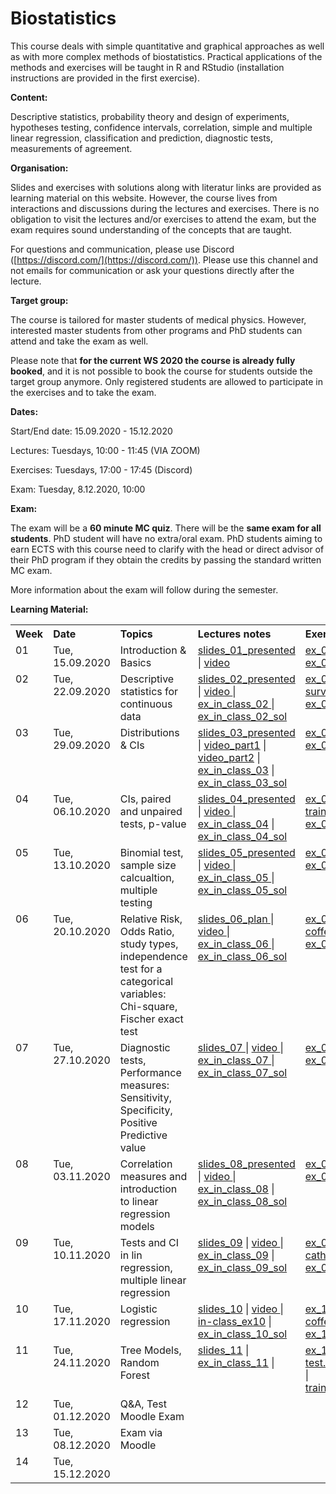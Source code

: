 

# Biostatistics 

This course deals with simple quantitative and graphical approaches as well as with more complex methods of biostatistics. Practical applications of the methods and exercises will be taught in R and RStudio (installation instructions are provided in the first exercise). 

**Content:** 

Descriptive statistics, probability theory and design of experiments, hypotheses testing, confidence intervals, correlation, simple and multiple linear regression, classification and prediction, diagnostic tests, measurements of agreement.

**Organisation:**

Slides and exercises with solutions along with literatur links are provided as learning material on this website. However, the course lives from interactions and discussions during the lectures and exercises. There is no obligation to visit the lectures and/or exercises to attend the exam, but the exam requires sound understanding of the concepts that are taught.

For questions and communication, please use Discord ([https://discord.com/](https://discord.com/)). Please use this channel and not emails for communication or ask your questions directly after the lecture.

**Target group:** 

The course is tailored for master students of medical physics. However, interested master students from other programs and PhD students can attend and take the exam as well.  

Please note that **for the current WS 2020 the course is already fully booked**, and it is not possible to book the course for students outside the target group anymore. Only registered students are allowed to participate in the exercises and to take the exam.  

**Dates:**  
<p> Start/End date: 15.09.2020 - 15.12.2020 </p> 
<p> Lectures: Tuesdays, 10:00 - 11:45 (VIA ZOOM) </p>
<p> Exercises: Tuesdays, 17:00 - 17:45 (Discord) </p>
<p> Exam: Tuesday, 8.12.2020, 10:00 </p>
 
**Exam:**
 
The exam will be a **60 minute MC quiz**. There will be the **same exam for all students**. PhD student will have no extra/oral exam. PhD students aiming to earn ECTS with this course need to clarify with the head or direct advisor of their PhD program if they obtain the credits by passing the standard written MC exam.

More information about the exam will follow during the semester.
<!--The Date will probably be mid/end of december (tba) . It is not open book, but you are allowed to use a 2 A4 summary (written on both sides, all together 4 pages). You will not be asked for proofs or R-Code, but you need to understand the concepts and be able to interpret presented analysis results or R-outputs. -->

<!-- To get a feeling for the type of exam you can check out a old exam, but please be aware that the covered topics did change since then and therefore you can not expect to get questions on exactly the same topics. All topics discussed in the lectures and the exercises can be adressed in the exam inclusively all discussed aspects of linear models. Here you find a <a href="https://github.com/bsick/Biostatistics-Fall-2018/tree/master/slides/test-exam-update.pdf">test-exam-updated</a> and the <a href="https://github.com/bsick/Biostatistics-Fall-2018/tree/master/slides/test-exam-solutions-update.pdf">test-exam-solution-updated</a>.  -->
  
  
**Learning Material:** 

<!--  
!!!!!!!!!!!!!!!!!!!!!!!!!!!!!!!!!!!!!!!!!!!!!!!!!!!!!!
Note on table no empty lines / Bitte keine Leerzeilen 
Otherwise the rendering is broken
!!!!!!!!!!!!!!!!!!!!!!!!!!!!!!!!!!!!!!!!!!!!!!!!!!!!!!
-->

<table  class="zebra" width="width:100%">
  <tr>
      <th style="text-align: left;" width="%5">Week</th>
      <th style="text-align: left;" width="%5">Date</th>
      <th style="text-align: left;" width="%30">Topics</th>
      <th style="text-align: left;" width="%20">Lectures notes</th>
      <th style="text-align: left;" width="%20">Exercises</th>
      <th style="text-align: left;" width="%20">Literature</th>
  </tr>
  <!--  ------------------------------------- -->
  <!--  week 1 -->
  <!--  ------------------------------------- -->
  <tr>
    <!-- week  -->
    <td style="text-align: left;" valign="top">
      01
    </td>  
    <!-- Date -->
    <td style="text-align: left;" valign="top">
      Tue, 15.09.2020
    </td> 
    <!-- Topics -->
  	<td style="text-align: left;" valign="top"> 
      Introduction & Basics
     </td> 
     <!-- Lectures -->
  	<td style="text-align: left;" valign="top"> 
      <a href="https://github.com/bsick/Biostatistics/tree/master/slides/BS_slides_01_ presented.pdf"> slides_01_presented </a> |
      <a href="https://ethz.zoom.us/rec/share/eyBnKiBRt6WwtkUWh5F-NK0dJ78TJGEKKtqY6zq5YOL-Bbm4IQNQ581ysoAUs4FS.m9WwxowXQvqAG44K"> video </a>
     </td>  
    <!--  Exercises  -->
    <td style="text-align: left;" valign="top">
      <a href="https://github.com/bsick/Biostatistics/tree/master/exercises/exercise_01.pdf"> ex_01 </a> |
      <a href="https://github.com/bsick/Biostatistics/tree/master/exercises/exercise_01_solution.pdf"> ex_01_sol </a>
     </td>  
    <!--  Literature  -->
    <td style="text-align: left;" valign="top">
      <a href="https://github.com/bsick/Biostatistics-Fall-2018/tree/master/literature/HSAUR3_ch1_introduction_to_R.pdf"> HSAUR3_Ch01</a>
    </td>  
  </tr>
  <!--  ------------------------------------- -->
  <!--  Woche 2 -->
  <!--  ------------------------------------- -->
  <tr>
    <!-- week  -->
    <td style="text-align: left;" valign="top">
      02
    </td>  
    <!-- Date -->
    <td style="text-align: left;" valign="top">
      Tue, 22.09.2020
    </td>  
    <!-- Topics -->
  	<td style="text-align: left;" valign="top"> 
      Descriptive statistics for continuous data
    </td> 
    <!-- Lectures -->
  	<td style="text-align: left;" valign="top"> 
      <a href="https://github.com/bsick/Biostatistics/tree/master/slides/BS_slides_02_presented_s23.pdf"> slides_02_presented </a> |
      <a href="https://ethz.zoom.us/rec/share/CkbsHzW8io9N2Q5X3u_ZUzWrgIGMHRP0iA2AGqfn8-_Yemh8punmotr6lhvauyN-.C4hX5seg8eNuRdRW"> video </a> |
      <a href="https://github.com/bsick/Biostatistics/tree/master/in_class_exercises/in-class-exercise-week2.pdf"> ex_in_class_02 </a> |
      <a href="https://github.com/bsick/Biostatistics/tree/master/in_class_exercises/in-class-exercise-week2-solution.pdf"> ex_in_class_02_sol</a>
    </td>  
    <!--  Exercises  -->
    <td style="text-align: left;" valign="top">
      <a href="https://github.com/bsick/Biostatistics/tree/master/exercises/exercise_02.pdf"> ex_02 </a> | 
      <!-- <a href="https://github.com/bsick/Biostatistics/tree/master/data/survey.csv"> data_02_html </a> -->
      <!-- Go to dropbox and create a link for the file. Then change the last number in the link from 0 to 1. Then the file is directly downloaded when clicking on it -->
      <a href="https://www.dropbox.com/s/t1wmiyszxsjt6tb/survey.csv?dl=1"> survey.csv </a> | 
      <a href="https://github.com/bsick/Biostatistics/tree/master/exercises/exercise_02_solution.pdf"> ex_02_sol</a>
     </td>  
    <!--  Literature  -->
    <td style="text-align: left;" valign="top">
      <a href="https://github.com/bsick/Biostatistics/tree/master/literature/HSAUR3_ch2_graphical_display.pdf"> HSAUR3_Ch02</a>
    </td>  
  </tr>
  <!--  ------------------------------------- -->
  <!--  Woche 3 -->
  <!--  ------------------------------------- -->
  <tr>
    <!-- week  -->
    <td style="text-align: left;" valign="top">
      03
     </td>  
    <!-- Date -->
    <td style="text-align: left;" valign="top">
      Tue, 29.09.2020
    </td>  
    <!-- Topics -->
  	<td style="text-align: left;" valign="top"> 
      Distributions & CIs
     </td> 
     <!-- Lectures -->
  	<td style="text-align: left;" valign="top"> 
      <a href="https://github.com/bsick/Biostatistics/tree/master/slides/BS_slides_03_presented.pdf"> slides_03_presented</a> |
      <a href="https://ethz.zoom.us/rec/play/uqVm-xXgU9t9rtooch-_6Ief4a1VdPniLZ9El7uc0lEonfFzAVomSykftW88BxSPHbKwgo69yFsd1s93.ii8gYD-17YmvRhGh?continueMode=true&_x_zm_rtaid=VLP89g5DQr65mvo8L_lI2A.1601384050907.51c838ebd976e10c6179cfdaf68085a9&_x_zm_rhtaid=772"> video_part1</a> |
      <a href="https://www.dropbox.com/sh/coqiokz68cqy3a5/AADVuL5a9lJhIvPdhScRJH4wa?dl=1"> video_part2</a> |
      <a href="https://github.com/bsick/Biostatistics/tree/master/in_class_exercises/in-class-ex3-model-choice-CI.pdf"> ex_in_class_03</a> |
      <a href="https://github.com/bsick/Biostatistics/tree/master/in_class_exercises/in-class-ex3-model-choice-CI-solution.pdf"> ex_in_class_03_sol </a>
    </td>  
    <!--  Exercises  -->
    <td style="text-align: left;" valign="top">
      <a href="https://github.com/bsick/Biostatistics/tree/master/exercises/exercise_03.pdf"> ex_03 </a> |
      <a href="https://github.com/bsick/Biostatistics/tree/master/exercises/exercise_03_solution.pdf"> ex_03_sol </a>
    </td>  
    <!--  Literature  -->
    <td style="text-align: left;" valign="top">
      <a href="https://github.com/bsick/Biostatistics/tree/master/literature/IPSUR-vignette-distributions-week3.pdf"> IPSUR-distributions</a>
    </td>  
  </tr>
  <!--  ------------------------------------- -->
  <!--  Woche 4 -->
  <!--  ------------------------------------- -->
  <tr>
    <!-- week  -->
    <td style="text-align: left;" valign="top">
      04
    </td>  
    <!-- Date -->
    <td style="text-align: left;" valign="top">
      Tue, 06.10.2020
    </td>  
    <!-- Topics -->
  	<td style="text-align: left;" valign="top"> 
      CIs, paired and unpaired tests, p-value
    </td> 
    <!-- Lectures -->
  	<td style="text-align: left;" valign="top"> 
      <a href="https://github.com/bsick/Biostatistics/tree/master/slides/BS_slides_04_presented.pdf"> slides_04_presented </a> |
      <a href="https://ethz.zoom.us/rec/share/S6MR5JuJjybOfTNAmUCqoxE0gkxSzDlVtGe6KRKhDiLscaf7bsKVQkUITTiqSi_F.X0S5cJxdOWDbcjPG "> video </a> |
      <a href="https://github.com/bsick/Biostatistics/tree/master/in_class_exercises/in-class-ex04.pdf"> ex_in_class_04</a> |
      <a href="https://github.com/bsick/Biostatistics/tree/master/in_class_exercises/in-class-ex04-solution.pdf"> ex_in_class_04_sol </a> 
    </td> 
    <!--  Exercises  -->
    <td style="text-align: left;" valign="top">
      <a href="https://github.com/bsick/Biostatistics/tree/master/exercises/exercise_04.pdf"> ex_04 </a> | 
      <a href="https://www.dropbox.com/s/rapl91igu92mqh4/training.txt?dl=1"> training.txt </a> |
      <a href="https://github.com/bsick/Biostatistics/tree/master/exercises/exercise_04_solution.pdf"> ex_04_sol </a> 
    </td>  
    <!--  Literature  -->
    <td style="text-align: left;" valign="top">
      <a href="https://github.com/bsick/Biostatistics/tree/master/literature/HSAUR3_ch4_simple_inference.pdf"> HSAUR3_Ch04 </a>
    </td>  
  </tr>
  <!--  ------------------------------------- -->
  <!--  Woche 5 -->
  <!--  ------------------------------------- -->
  <tr>
    <!-- week  -->
    <td style="text-align: left;" valign="top">
      05
    </td>  
    <!-- Date -->
    <td style="text-align: left;" valign="top">
      Tue, 13.10.2020
    </td>  
    <!-- Topics -->
  	<td style="text-align: left;" valign="top"> 
      Binomial test, sample size calcualtion, multiple testing      
    </td> 
    <!-- Lectures -->
  	<td style="text-align: left;" valign="top"> 
      <a href="https://github.com/bsick/Biostatistics/tree/master/slides/BS_slides_05_plan.pdf"> slides_05_presented </a> |
      <a href="https://ethz.zoom.us/rec/share/UZFTpmb0ZkR0DnreAcvJnygfgpBoGCjgrodzXGjAPg5nh-lH8RZz5E3AjPc21g8O.kM1Fu7A22vR7L4m4"> video </a> |
      <a href="https://github.com/bsick/Biostatistics/tree/master/in_class_exercises/in-class-ex5-p-value-distribution.pdf"> ex_in_class_05 </a> |
      <a href="https://github.com/bsick/Biostatistics/tree/master/in_class_exercises/in-class-ex5-p-value-distribution-solution.pdf"> ex_in_class_05_sol </a>
    </td>  
    <!--  Exercises  -->
    <td style="text-align: left;" valign="top">
      <a href="https://github.com/bsick/Biostatistics/tree/master/exercises/exercise_05.pdf"> ex_05 </a> |
      <a href="https://github.com/bsick/Biostatistics/tree/master/exercises/exercise_05_solution.pdf"> ex_05_sol </a> 
    </td>  
    <!--  Literature  -->
    <td style="text-align: left;" valign="top">
      s. last week
    </td>  
  </tr>
  <!--  ------------------------------------- -->
  <!--  Woche 6 -->
  <!--  ------------------------------------- -->
  <tr>
    <!-- week  -->
    <td style="text-align: left;" valign="top">
      06
    </td>  
    <!-- Date -->
    <td style="text-align: left;" valign="top">
      Tue, 20.10.2020
    </td>  
    <!-- Topics -->
  	<td style="text-align: left;" valign="top"> 
      Relative Risk, Odds Ratio, study types, independence test for a categorical variables: Chi-square, Fischer exact test 
    </td>  
    <!-- Lectures -->
  	<td style="text-align: left;" valign="top"> 
       <a href="https://github.com/bsick/Biostatistics/tree/master/slides/BS_slides_06_plan.pdf"> slides_06_plan </a> |
      <a href="https://ethz.zoom.us/rec/share/WUpgcgHexitcuSq3LKyC7mQpV19JFWZqSEm3AHV_wJr0KBVUGyiQ5YYGextM-LuT.a8QzYVaFT4ARs11S"> video </a> |
      <a href="https://github.com/bsick/Biostatistics/tree/master/in_class_exercises/in-class-ex6-study-types-RR.pdf"> ex_in_class_06 </a> |
      <a href="https://github.com/bsick/Biostatistics/tree/master/in_class_exercises/in-class-ex6-study-types-RR-solution.pdf"> ex_in_class_06_sol </a> 
    </td>  
    <!--  Exercises  -->
    <td style="text-align: left;" valign="top">
      <a href="https://github.com/bsick/Biostatistics/tree/master/exercises/exercise_06.pdf"> ex_06 </a> |
      <a href="https://www.dropbox.com/s/70tpphnvzdmhphf/coffee.csv?dl=1"> coffee.csv </a> 
      <a href="https://github.com/bsick/Biostatistics/tree/master/exercises/exercise_06_solution.pdf"> ex_06_sol </a>
    </td>  
    <!--  Literature  -->
    <td style="text-align: left;" valign="top">
      s. last week
    </td>  
  </tr>
  <!--  ------------------------------------- -->
  <!--  Woche 7 -->
  <!--  ------------------------------------- -->
  <tr>
    <!-- week  -->
    <td style="text-align: left;" valign="top">
      07
    </td>  
    <!-- Date -->
    <td style="text-align: left;" valign="top">
      Tue, 27.10.2020
    </td>  
    <!-- Topics -->
  	<td style="text-align: left;" valign="top"> 
      Diagnostic tests, Performance measures: Sensitivity, Specificity, Positive Predictive value 
    </td>                                 
    <!-- Lectures -->
  	<td style="text-align: left;" valign="top"> 
       <a href="https://github.com/bsick/Biostatistics/tree/master/slides/BS_slides_07.pdf">slides_07 </a> |
    <a href="https://ethz.zoom.us/rec/share/s3QI2n7jR3fkKDDtGvXc1gd7976b8nwYElOy7qsRHK-gs9HDN6ZmszEkdwH-OiFA.NsqWrGKF_si1toE-"> video </a> | 
      <a href="https://github.com/bsick/Biostatistics/tree/master/in_class_exercises/in-class-ex07_ROC.pdf"> ex_in_class_07 </a> |
     <a href="https://github.com/bsick/Biostatistics-Fall-2018/tree/master/in_class_exercises/in-class-ex07_ROC-solution.pdf"> ex_in_class_07_sol </a>
    </td>  
    <!--  Exercises  -->
    <td style="text-align: left;" valign="top"> 
      <a href="https://github.com/bsick/Biostatistics/tree/master/exercises/exercise_07.pdf"> ex_07 </a> |
      <a href="https://github.com/bsick/Biostatistics/tree/master/exercises/exercise_07_solution.pdf"> ex_07_sol </a> 
    </td>  
    <!--  Literature  -->
    <td style="text-align: left;" valign="top">
      <!-- <a href="https://github.com/bsick/Biostatistics/tree/master/literature/statistics.notes.diagnostic.tests.pdf"> statistics.notes.diagnostic.tests </a> -->
    </td>
  </tr>
  <!--  ------------------------------------- -->
  <!--  Woche 8 -->
  <!--  ------------------------------------- -->
  <tr>
    <!-- week  -->
    <td style="text-align: left;" valign="top">
      08
    </td>  
    <!-- Date -->
    <td style="text-align: left;" valign="top">
      Tue, 03.11.2020
    </td>  
    <!-- Topics -->
  	<td style="text-align: left;" valign="top"> 
      Correlation measures and introduction to linear regression models
    </td>  
    <!-- Lectures -->
  	<td style="text-align: left;" valign="top"> 
       <a href="https://github.com/bsick/Biostatistics/tree/master/slides/BS_slides_08_presented.pdf"> slides_08_presented </a> |
    <a href="https://ethz.zoom.us/rec/share/et-3ybUK_eVAlNPW_AC4pc_20hqnelR39G1RKkTWn6yg2iwajFYCqz-8mj2-fIZS.vqJssR3g_VUKE5YR"> video </a> |
      <a href="https://github.com/bsick/Biostatistics/tree/master/in_class_exercises/in-class-ex08_corr_linReg.pdf"> ex_in_class_08</a> |
      <a href="https://github.com/bsick/Biostatistics/tree/master/in_class_exercises/in-class-ex08_corr_linReg_solution.pdf"> ex_in_class_08_sol </a>
    </td>  
    <!--  Exercises  --> 
    <td style="text-align: left;" valign="top">
       <a href="https://github.com/bsick/Biostatistics/tree/master/exercises/exercise08.pdf"> ex_08 </a> |
       <a href="https://github.com/bsick/Biostatistics/tree/master/exercises/exercise08_solution.pdf"> ex_08_sol </a>
    </td>  
    <!--  Literature  -->
    <td style="text-align: left;" valign="top">
       <a href="https://github.com/bsick/Biostatistics/tree/master/literature/HSAUS3_ch6_linear_regression.pdf"> HSAUR3_Ch06 </a> 
    </td>
  </tr>  
  <!--  ------------------------------------- -->
  <!--  Woche 9 -->
  <!--  ------------------------------------- -->
  <tr>
    <!-- week  -->
    <td style="text-align: left;" valign="top">
      09
    </td>  
    <!-- Date -->
    <td style="text-align: left;" valign="top">
      Tue, 10.11.2020
    </td>  
    <!-- Topics -->
  	<td style="text-align: left;" valign="top"> 
     Tests and CI in lin regression, multiple linear regression
    </td>  
    <!-- Lectures -->
  	<td style="text-align: left;" valign="top"> 
       <a href="https://github.com/bsick/Biostatistics/tree/master/slides/BS_slides_09.pdf"> slides_09</a> |
       <a href="https://ethz.zoom.us/rec/share/-MJg726umrySBm9uQNo3NVvqCu7Fk0h9_54kTL9D0tdBFWr7ihape6bafnAZut6g.GO9QwTHH2mA-0xPF"> video </a> |
       <a href="https://github.com/bsick/Biostatistics/tree/master/in_class_exercises/in-class-ex9-linReg.pdf"> ex_in_class_09</a> |
       <a href="https://github.com/bsick/Biostatistics/tree/master/in_class_exercises/in-class-ex9-linReg-solution.pdf"> ex_in_class_09_sol </a>
    </td>  
    <!--  Exercises  -->
    <td style="text-align: left;" valign="top">
      <a href="https://github.com/bsick/Biostatistics/tree/master/exercises/exercise_09.pdf"> ex_09 </a> |
      <a href="https://www.dropbox.com/s/ft2ch59hx1sekqv/catheter.rda?dl=1"> catheter.rda </a> |
      <a href="https://github.com/bsick/Biostatistics/tree/master/exercises/exercise_09_solution.pdf"> ex_09_sol </a>
    </td>  
    <!--  Literature  -->
    <td style="text-align: left;" valign="top">
       s. last week 
    </td>  
  </tr>
  <!--  ------------------------------------- -->
  <!--  Woche 10 -->
  <!--  ------------------------------------- -->
  <tr>
    <!-- week  -->
    <td style="text-align: left;" valign="top">
      10
    </td>  
    <!-- Date -->
    <td style="text-align: left;" valign="top">
      Tue, 17.11.2020
    </td>  
    <!-- Topics -->
    <td style="text-align: left;" valign="top"> 
      Logistic regression
    </td>       
    <!-- Lectures -->
   <td style="text-align: left;" valign="top"> 
       <a href="https://github.com/bsick/Biostatistics/tree/master/slides/BS_slides_10.pdf">slides_10</a> |
       <a href="https://ethz.zoom.us/rec/share/w73Q2tvnes-E5SIDhE0nHcqxg-Nb2PCwDVuW3VhuYKTWxcoCf2GD62-Pe_OGfj4.hYBp1mA2BKUlVwid "> video </a> |
       <a href="https://github.com/bsick/Biostatistics/tree/master/in_class_exercises/in-class_ex10.pdf"> in-class_ex10</a> |
       <a href="https://github.com/bsick/Biostatistics/tree/master/in_class_exercises/in-class_ex10_solution.pdf"> ex_in_class_10_sol </a>
    </td>  
    <!--  Exercises  -->
    <td style="text-align: left;" valign="top">
      <a href="https://github.com/bsick/Biostatistics/tree/master/exercises/exercise_10.pdf"> ex_10 </a> |
      <a href="https://www.dropbox.com/s/juu5v84rc53wzgw/coffee.csv?dl=1"> coffee.csv </a> 
      <a href="https://github.com/bsick/Biostatistics/tree/master/exercises/exercise_10_solution.pdf"> ex_10_sol </a>
    </td>  
    <!--  Literature  -->
    <td style="text-align: left;" valign="top">
      <!-- see last week -->
    </td>  
  </tr>
  <!--  ------------------------------------- -->
  <!--  Woche 11 -->
  <!--  ------------------------------------- -->
  <tr>
    <!-- week  -->
    <td style="text-align: left;" valign="top">
      11
    </td>  
    <!-- Date -->
    <td style="text-align: left;" valign="top">
      Tue, 24.11.2020
    </td>  
    <!-- Topics -->
    <td style="text-align: left;" valign="top"> 
      Tree Models, Random Forest
    </td> 
    <!-- Lectures -->
    <td style="text-align: left;" valign="top"> 
     <a href="https://github.com/bsick/Biostatistics/tree/master/slides/BS_slides_11.pdf"> slides_11</a> |
      <a href="https://github.com/bsick/Biostatistics/tree/master/in_class_exercises/in-class-exercise-week-11.pdf"> ex_in_class_11</a> |
       <!-- <a href="https://github.com/bsick/Biostatistics/tree/master/in_class_exercises/in-class-exercise-week-11-solution.pdf"> ex_in_class_11_sol </a> -->
    </td>  
    <!--  Exercises  -->
    <td style="text-align: left;" valign="top">
      <a href="https://github.com/bsick/Biostatistics/tree/master/exercises/exercise_11.pdf"> ex_11 </a> |
      <a href="https://www.dropbox.com/s/w7t3hrx7ywq7oi2/test.fgl.RData?dl=1"> test.fgl.RData </a> |
      <a href="https://www.dropbox.com/s/65cr5l9pa8htjly/train.fgl.RData?dl=1"> train.fgl.RData </a> 
      <!-- <a href="https://github.com/bsick/Biostatistics/tree/master/exercises/exercise_11_solution.pdf"> ex_11_sol </a> -->
    </td>  
    <!--  Literature  -->
    <td style="text-align: left;" valign="top">
      <!-- <a href="https://github.com/bsick/Biostatistics/tree/master/literature/HSAUR3_ch7_logistic_regression_glm.pdf"> HSAUR3_chapter07</a> 
      <a href="https://github.com/bsick/Biostatistics/tree/master/in_class_exercises/Senn2009.3.things.to.know.pdf"> Senn2009.3.things.to.know</a> -->
    </td> 
  </tr>  
  <!--  ------------------------------------- -->
  <!--  Woche 12 -->
  <!--  ------------------------------------- -->
  <tr>
    <!-- week  -->
    <td style="text-align: left;" valign="top">
      12
    </td>  
    <!-- Date -->
    <td style="text-align: left;" valign="top">
      Tue, 01.12.2020
    </td>  
    <!-- Topics -->
  	<td style="text-align: left;" valign="top"> 
      Q&A, Test Moodle Exam
    </td>  
    <!-- Lectures -->
  	<td style="text-align: left;" valign="top"> 
      <!-- <a href="https://github.com/bsick/Biostatistics/tree/master/slides/BS_slides_12_presented.pdf"> slides_12_presented</a> | 
      <a href="https://github.com/bsick/Biostatistics/tree/master/in_class_exercises/in-class-ex12-multiple-linReg.pdf"> ex_in_class_12 </a> |
      <a href="https://github.com/bsick/Biostatistics/tree/master/in_class_exercises/in-class-ex12-multiple-linReg-solution.pdf"> ex_in_class_12_sol </a> -->
    </td>  
    <!--  Exercises  -->
    <td style="text-align: left;" valign="top">
      <!-- <a href="https://github.com/bsick/Biostatistics/tree/master/slides/test-exam-update.pdf"> test_exam_updated </a> |
      <a href="https://github.com/bsick/Biostatistics/tree/master/slides/test-exam-solutions-update.pdf"> test_exam_solution_updated </a> -->
    </td>  
    <!--  Literature  -->
    <td style="text-align: left;" valign="top">
      <!-- <a href="https://github.com/bsick/Biostatistics/tree/master/literature/HSAUR3_ch9_tree_modes.pdf"> HSAUR3_chapter09</a> -->
    </td>  
  </tr>
  <!--  ------------------------------------- -->
  <!--  Woche 13 -->
  <!--  ------------------------------------- -->
  <tr>
    <!-- week  -->
    <td style="text-align: left;" valign="top">
      13
    </td>  
    <!-- Date -->
    <td style="text-align: left;" valign="top">
      Tue, 08.12.2020
    </td>  
    <!-- Topics -->
  	<td style="text-align: left;" valign="top"> 
       Exam via Moodle 
    </td>  
    <!-- Lectures -->
  	<td style="text-align: left;" valign="top"> 
      <!-- -  -->
    </td>  
    <!--  Exercises  -->
    <td style="text-align: left;" valign="top">
      <!-- - -->
    </td>  
    <!--  Literature  -->
    <td style="text-align: left;" valign="top">
      <!-- - -->
     </td> 
  </tr>  
  <!--  ------------------------------------- -->
  <!--  Woche 14 -->
  <!--  ------------------------------------- -->
  <tr>
    <!-- week  -->
    <td style="text-align: left;" valign="top">
      14
    </td>  
    <!-- Date -->
    <td style="text-align: left;" valign="top">
      Tue, 15.12.2020
    </td>  
    <!-- Topics -->
  	<td style="text-align: left;" valign="top"> 
      <!-- Tree models for regression and classification, Random Forest --> 
    </td>  
    <!-- Lectures -->
  	<td style="text-align: left;" valign="top"> 
      <!-- <a href="https://github.com/bsick/Biostatistics/tree/master/slides/BS_slides_14_presented.pdf"> slides_14_presented </a> |
      <a href="https://github.com/bsick/Biostatistics/tree/master/in_class_exercises/in-class-ex14-trees.pdf"> ex_in_class_14 </a> |
      <a href="https://github.com/bsick/Biostatistics/tree/master/in_class_exercises/in-class-ex14-trees-solution.pdf"> ex_in_class_14_sol </a> --> 
    </td>  
    <!--  Exercises  -->
    <td style="text-align: left;" valign="top">
      <!-- - -->
    </td>  
    <!--  Literature  -->
    <td style="text-align: left;" valign="top">
      <!-- <a href="https://github.com/bsick/Biostatistics-Fall-2018/tree/master/literature/HSAUR3_ch11_survival_analysis.pdf"> HSAUR3_Ch11 </a> -->
    </td>  
  </tr>

